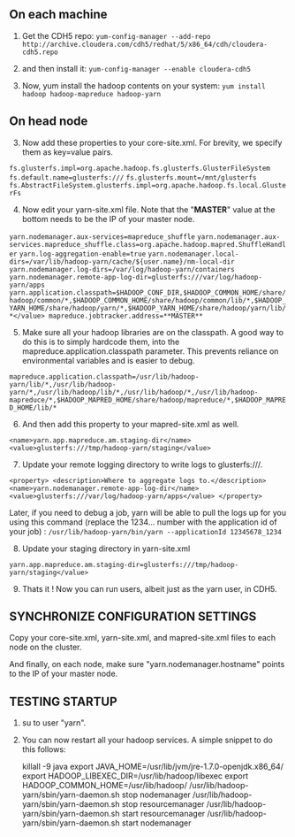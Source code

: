 ## On each machine ## 

1) Get the CDH5 repo: `yum-config-manager --add-repo http://archive.cloudera.com/cdh5/redhat/5/x86_64/cdh/cloudera-cdh5.repo`
    
2) and then install it: `yum-config-manager --enable cloudera-cdh5`

3) Now, yum install the hadoop contents on your system: `yum install hadoop hadoop-mapreduce hadoop-yarn`
    
## On head node ##

3) Now add these properties to your core-site.xml.  For brevity, we specify them as key=value pairs. 

`fs.glusterfs.impl=org.apache.hadoop.fs.glusterfs.GlusterFileSystem` 
`fs.default.name=glusterfs:///` 
`fs.glusterfs.mount=/mnt/glusterfs` 
`fs.AbstractFileSystem.glusterfs.impl=org.apache.hadoop.fs.local.GlusterFs` 

4) Now edit your yarn-site.xml file.  Note that the "**MASTER**" value at the bottom needs to be the IP of your master node.

`yarn.nodemanager.aux-services=mapreduce_shuffle` 
`yarn.nodemanager.aux-services.mapreduce_shuffle.class=org.apache.hadoop.mapred.ShuffleHandler`
`yarn.log-aggregation-enable=true` 
`yarn.nodemanager.local-dirs=/var/lib/hadoop-yarn/cache/${user.name}/nm-local-dir` 
`yarn.nodemanager.log-dirs=/var/log/hadoop-yarn/containers` 
`yarn.nodemanager.remote-app-log-dir=glusterfs:///var/log/hadoop-yarn/apps` 
`yarn.application.classpath=$HADOOP_CONF_DIR,$HADOOP_COMMON_HOME/share/hadoop/common/*,$HADOOP_COMMON_HOME/share/hadoop/common/lib/*,$HADOOP_YARN_HOME/share/hadoop/yarn/*,$HADOOP_YARN_HOME/share/hadoop/yarn/lib/*</value>
mapreduce.jobtracker.address=**MASTER**`

5) Make sure all your hadoop libraries are on the classpath.  A good way to do this is to simply hardcode them, into the mapreduce.application.classpath parameter.  This prevents reliance on environmental variables and is easier to debug.  

`mapreduce.application.classpath=/usr/lib/hadoop-yarn/lib/*,/usr/lib/hadoop-yarn/*,/usr/lib/hadoop/lib/*,/usr/lib/hadoop/*,/usr/lib/hadoop-mapreduce/*,$HADOOP_MAPRED_HOME/share/hadoop/mapreduce/*,$HADOOP_MAPRED_HOME/lib/*`

6) And then add this property to your mapred-site.xml as well.

`<name>yarn.app.mapreduce.am.staging-dir</name>
<value>glusterfs:///tmp/hadoop-yarn/staging</value>`

7) Update your remote logging directory to write logs to glusterfs:///.  

`<property>
    <description>Where to aggregate logs to.</description>
    <name>yarn.nodemanager.remote-app-log-dir</name>
    <value>glusterfs:///var/log/hadoop-yarn/apps</value>
  </property>`

Later, if you need to debug a job, yarn will be able to pull the logs up for you using this command (replace the 1234... number with the application id of your job) : `/usr/lib/hadoop-yarn/bin/yarn --applicationId 12345678_1234 `

8) Update your staging directory in yarn-site.xml

 `yarn.app.mapreduce.am.staging-dir=glusterfs:///tmp/hadoop-yarn/staging</value>` 

9) Thats it ! Now you can run users, albeit just as the yarn user, in CDH5.  

## SYNCHRONIZE CONFIGURATION SETTINGS

Copy your core-site.xml, yarn-site.xml, and mapred-site.xml files to each node on the cluster.

And finally, on each node, make sure "yarn.nodemanager.hostname" points to the IP of your master node.

## TESTING STARTUP 

1) su to user "yarn".

2) You can now restart all your hadoop services.   A simple snippet to do this follows:

    killall -9 java
    export JAVA_HOME=/usr/lib/jvm/jre-1.7.0-openjdk.x86_64/ 
    export HADOOP_LIBEXEC_DIR=/usr/lib/hadoop/libexec
    export HADOOP_COMMON_HOME=/usr/lib/hadoop/
    /usr/lib/hadoop-yarn/sbin/yarn-daemon.sh stop nodemanager
    /usr/lib/hadoop-yarn/sbin/yarn-daemon.sh stop resourcemanager 
    /usr/lib/hadoop-yarn/sbin/yarn-daemon.sh start resourcemanager
    /usr/lib/hadoop-yarn/sbin/yarn-daemon.sh start nodemanager 

